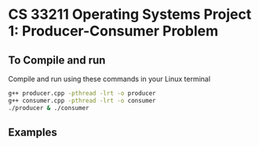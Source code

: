# CS 33211 Operating Systems Project 1: Producer-Consumer Problem



## To Compile and run
Compile and run using these commands in your Linux terminal

```bash
g++ producer.cpp -pthread -lrt -o producer
g++ consumer.cpp -pthread -lrt -o consumer
./producer & ./consumer
```


## Examples
